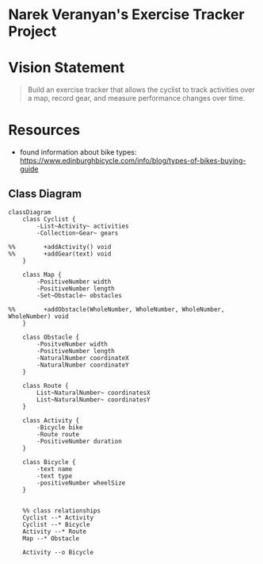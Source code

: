 # Narek Veranyan's Exercise Tracker Project

# Vision Statement 
> Build an exercise tracker that allows the cyclist to track activities
> over a map, record gear, and measure performance changes over time.

# Resources
* found information about bike types: https://www.edinburghbicycle.com/info/blog/types-of-bikes-buying-guide

## Class Diagram

```mermaid
classDiagram
    class Cyclist {
        -List~Activity~ activities
        -Collection~Gear~ gears

%%        +addActivity() void
%%        +addGear(text) void
    }
    
    class Map {
        -PositiveNumber width
        -PositiveNumber length
        -Set~Obstacle~ obstacles
        
%%        +addObstacle(WholeNumber, WholeNumber, WholeNumber, WholeNumber) void
    }
    
    class Obstacle {
        -PositveNumber width
        -PositiveNumber length
        -NaturalNumber coordinateX
        -NaturalNumber coordinateY
    }
    
    class Route {
        List~NaturalNumber~ coordinatesX
        List~NaturalNumber~ coordinatesY
    }
    
    class Activity {
        -Bicycle bike
        -Route route
        -PositiveNumber duration
    }
    
    class Bicycle {
        -text name
        -text type
        -positiveNumber wheelSize
    }
    
    
    %% class relationships
    Cyclist --* Activity
    Cyclist --* Bicycle
    Activity --* Route
    Map --* Obstacle

    Activity --o Bicycle
```